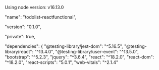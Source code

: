   Using node version: v16.13.0
  
  "name": "todolist-reactfunctional",
  
  "version": "0.1.0",
  
  "private": true,
  
  "dependencies": {
    "@testing-library/jest-dom": "^5.16.5",
    "@testing-library/react": "^13.4.0",
    "@testing-library/user-event": "^13.5.0",
    "bootstrap": "^5.2.3",
    "jquery": "^3.6.4",
    "react": "^18.2.0",
    "react-dom": "^18.2.0",
    "react-scripts": "5.0.1",
    "web-vitals": "^2.1.4"
    
